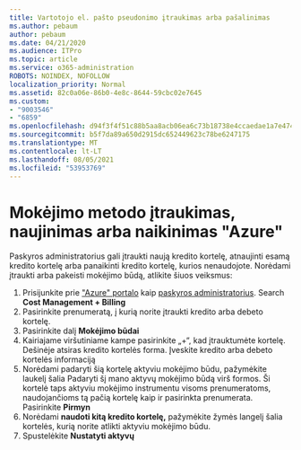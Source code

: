 ```yaml
---
title: Vartotojo el. pašto pseudonimo įtraukimas arba pašalinimas
ms.author: pebaum
author: pebaum
ms.date: 04/21/2020
ms.audience: ITPro
ms.topic: article
ms.service: o365-administration
ROBOTS: NOINDEX, NOFOLLOW
localization_priority: Normal
ms.assetid: 82c0a06e-86b0-4e8c-8644-59cbc02e7645
ms.custom:
- "9003546"
- "6859"
ms.openlocfilehash: d94f3f4f51c88b5aa8acb06ea6c73b18738e4ccaedae1a7e47456f3b64ac4697
ms.sourcegitcommit: b5f7da89a650d2915dc652449623c78be6247175
ms.translationtype: MT
ms.contentlocale: lt-LT
ms.lasthandoff: 08/05/2021
ms.locfileid: "53953769"
---
```

# <a name="add-update-or-delete-payment-method-in-azure"></a>Mokėjimo metodo įtraukimas, naujinimas arba naikinimas "Azure"

Paskyros administratorius gali įtraukti naują kredito kortelę, atnaujinti esamą kredito kortelę arba panaikinti kredito kortelę, kurios nenaudojote. Norėdami įtraukti arba pakeisti mokėjimo būdą, atlikite šiuos veiksmus:

1. Prisijunkite prie ["Azure" portalo](https://portal.azure.com/) kaip [paskyros administratorius](https://docs.microsoft.com/azure/billing/billing-subscription-transfer?WT.mc_id=Portal-Microsoft_Azure_Support#whoisaa). Search **Cost Management + Billing**
2. Pasirinkite prenumeratą, į kurią norite įtraukti kredito arba debeto kortelę.
3. Pasirinkite dalį **Mokėjimo būdai**
4. Kairiajame viršutiniame kampe pasirinkite „+“, kad įtrauktumėte kortelę. Dešinėje atsiras kredito kortelės forma. Įveskite kredito arba debeto kortelės informaciją
5. Norėdami padaryti šią kortelę aktyviu mokėjimo būdu, pažymėkite laukelį šalia Padaryti šį mano aktyvų mokėjimo būdą virš formos. Ši kortelė taps aktyviu mokėjimo instrumentu visoms prenumeratoms, naudojančioms tą pačią kortelę kaip ir pasirinkta prenumerata. Pasirinkite **Pirmyn**
6. Norėdami **naudoti kitą kredito kortelę,** pažymėkite žymės langelį šalia kortelės, kurią norite atlikti aktyviu mokėjimo būdu.
7. Spustelėkite **Nustatyti aktyvų**
